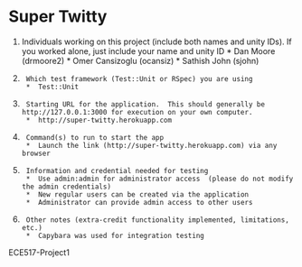 Super Twitty
============

1.  Individuals working on this project (include both names and unity IDs).
    If you worked alone, just include your name and unity ID
	    *  Dan Moore (drmoore2)
	    *  Omer Cansizoglu (ocansiz)
	    *  Sathish John (sjohn)

2.      Which test framework (Test::Unit or RSpec) you are using
	    *  Test::Unit

3.      Starting URL for the application.  This should generally be http://127.0.0.1:3000 for execution on your own computer.
	    *  http://super-twitty.herokuapp.com

4.      Command(s) to run to start the app
	    *  Launch the link (http://super-twitty.herokuapp.com) via any browser
	
5.      Information and credential needed for testing
	    *  Use admin:admin for administrator access  (please do not modify the admin credentials)
	    *  New regular users can be created via the application
	    *  Administrator can provide admin access to other users

6.      Other notes (extra-credit functionality implemented, limitations, etc.)
	    *  Capybara was used for integration testing

ECE517-Project1